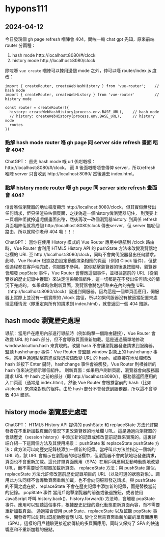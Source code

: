 # hypons111

## 2024-04-12
今日發現個 gh page refresh 嗰陣會 404，問咗一輪 chat gpt 先知，原來前端 router 分兩種：
1. hash mode      http://localhost:8080/#/clock
2. history mode   http://localhost:8080/clock

除咗喺 `vue create` 嗰陣可以揀用邊個 mode 之外，仲可以喺 router/index.js 度改：
```
import { createRouter, createWebHashHistory } from 'vue-router';    // hash mode
import { createRouter, createWebHistory } from 'vue-router'         // history mode

const router = createRouter({
  history: createWebHashHistory(process.env.BASE_URL),    // hash mode
  // history: createWebHistory(process.env.BASE_URL),     // history mode
  routes
})
```

### 點解 hash mode router 喺 gh page 同 server side refresh 畫面 __唔會__ 404?
ChatGPT：
首先 hash mode 嘅 url 係咁嘅樣： http://localhost:8080/#/clock。
而 # 後面嘅嘢唔會傳俾 server，所以refresh 嗰陣 server 只會收到 http://localhost:8080/ 然後連去 index.html。

### 點解 history mode router 喺 gh page 同 server side refresh 畫面會 404?
佢會喺個瀏覽器的地址欄度顯示 http://localhost:8080/clock，但其實佢無發出任何請求，佢只係渲染咗個頁面，之後偽造一個history俾瀏覽器記住，
到我要上一頁嗰陣佢就拎返呢個畫面出嚟，然後再改一改個瀏覽器history. 
到真係 refresh 頁面嗰陣佢就將成個 http://localhost:8080/clock 傳去server，但 server 無呢個路由，所以就屌你老母 404 嘞！！！

ChatGPT：
當你在使用 History 模式的 Vue Router 應用中導航到 /clock 路由時，Vue Router 會利用 HTML5 History API 的 pushState 方法來改變瀏覽器地址欄的 URL 至 http://localhost:8080/clock，同時不會向伺服器發出任何請求。
此時，Vue Router 根據路由設定動態渲染相應的頁面（例如 Clock 組件），但整個過程都在客戶端完成，伺服器不參與。
當你點擊瀏覽器的後退按鈕時，瀏覽器會觸發 popState 事件，Vue Router 會響應這個事件，並根據當前的 URL（從瀏覽器的歷史記錄中獲取）來決定渲染哪個組件，這一切都是在不發出任何請求的情況下完成的。
如果此時你刷新頁面，瀏覽器會將包括路由在內的完整 URL（http://localhost:8080/clock）發送到伺服器。因為這是一個單頁面應用，伺服器上實際上並沒有一個實際的 /clock 路徑，所以如果伺服器沒有被適當配置來處理這種情況（即重定向所有的請求到 index.html），就會返回一個 404 錯誤。

## hash mode 瀏覽歷史處理
導航：當用戶在應用內部進行導航時（例如點擊一個路由鏈接），Vue Router 會改變 URL 的 hash 部分，但不會導致頁面重新加載。這是通過簡單地修改 window.location.hash 來實現的。改變 hash 不會讓瀏覽器發送請求到服務器。
監聽 hashchange 事件：Vue Router 會監聽 window 對象上的 hashchange 事件。當用戶通過點擊前進或後退按鈕改變 URL 的 hash，或直接在地址欄修改 hash 並按下 Enter 鍵時，hashchange 事件會被觸發，Vue Router 則根據新的 hash 值來決定顯示哪個組件。
刷新頁面：如果用戶刷新頁面，瀏覽器會向服務器請求 URL 中 hash 之前的部分（即 http://localhost:8080/）。服務器返回應用的入口頁面（通常是 index.html），然後 Vue Router 會根據當前的 hash（比如 #/clock）來渲染對應的組件。由於 hash 部分不會發送到服務器，所以這不會導致 404 錯誤。

## history mode 瀏覽歷史處理
ChatGPT：
HTML5 History API 提供的 pushState 和 replaceState 方法允許開發者在不重新加載頁面的情況下更改瀏覽器的地址欄 URL。這是通過向瀏覽器的會話歷史（session history）中添加新的記錄或修改當前記錄來實現的。這裏詳細介紹一下這兩個方法及其使用場景：
pushState 和 replaceState
pushState 方法：此方法可以向歷史記錄棧添加一個新的記錄。當呼叫此方法並指定一個新的 URL 時，該 URL 會顯示在瀏覽器的地址欄中，但瀏覽器不會向該地址發送請求，頁面也不會重新加載。這允許單頁面應用（SPA）在用戶與應用互動時動態地改變 URL，而不需要從伺服器加載新頁面。
replaceState 方法：與 pushState 類似，replaceState 方法允許修改當前歷史記錄項目的 URL（以及可選的狀態對象）。調用此方法同樣不會導致頁面重新加載，也不會向伺服器發送請求。與 pushState 的不同之處在於，replaceState 不會在歷史記錄中添加新的記錄，而是替換當前的記錄。
popState 事件
當用戶點擊瀏覽器的前進或後退按鈕，或者使用 JavaScript 呼叫 history.back()、history.forward() 方法時，會觸發 popState 事件。應用可以監聽這個事件，根據歷史記錄的變化動態更新頁面內容，而不需要重新加載頁面。
通過結合使用 pushState、replaceState 以及監聽 popState 事件，開發者可以創建出既能動態響應 URL 變化又無需頁面重新加載的單頁面應用（SPA）。這樣的用戶體驗更接近於傳統的多頁面應用，同時又保持了 SPA 的快速響應和不重新加載的優點。

